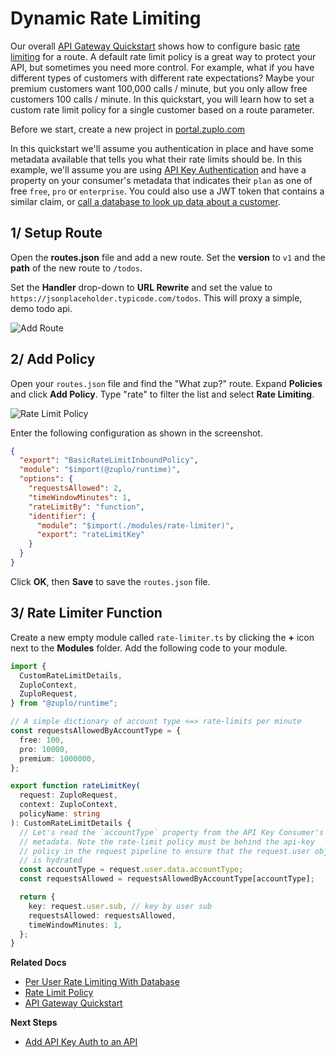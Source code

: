 # Dynamic Rate Limiting

Our overall [API Gateway Quickstart](./proxy-public-api.md) shows how to configure basic [rate limiting](../policies/rate-limit-inbound.md) for a route. A default rate limit policy is a great way to protect your API, but sometimes you need more control. For example, what if you have different types of customers with different rate expectations? Maybe your premium customers want 100,000 calls / minute, but you only allow free customers 100 calls / minute. In this quickstart, you will learn how to set a custom rate limit policy for a single customer based on a route parameter.

Before we start, create a new project in [portal.zuplo.com](https://portal.zuplo.com)

In this quickstart we'll assume you authentication in place and have some metadata available that tells you what their rate limits should be. In this example, we'll assume you are using [API Key Authentication](../quickstarts/add-api-key-auth.md) and have a property on your consumer's metadata that indicates their `plan` as one of free `free`, `pro` or `enterprise`. You could also use a JWT token that contains a similar claim, or [call a database to look up data about a customer](../examples/per-user-rate-limits-using-db).

## 1/ Setup Route

Open the **routes.json** file and add a new route. Set the **version** to `v1` and the **path** of the new route to
`/todos`.

Set the **Handler** drop-down to **URL Rewrite** and set the value to `https://jsonplaceholder.typicode.com/todos`. This will proxy a simple, demo todo api.

![Add Route](./add-route.png)

## 2/ Add Policy

Open your `routes.json` file and find the "What zup?" route. Expand **Policies** and click **Add Policy**. Type "rate" to filter the list and select **Rate Limiting**.

![Rate Limit Policy](../../static/media/quickstarts/per-customer-rate-limits/rate-limit-policy.png)

Enter the following configuration as shown in the screenshot.

```json
{
  "export": "BasicRateLimitInboundPolicy",
  "module": "$import(@zuplo/runtime)",
  "options": {
    "requestsAllowed": 2,
    "timeWindowMinutes": 1,
    "rateLimitBy": "function",
    "identifier": {
      "module": "$import(./modules/rate-limiter)",
      "export": "rateLimitKey"
    }
  }
}
```

Click **OK**, then **Save** to save the `routes.json` file.

## 3/ Rate Limiter Function

Create a new empty module called `rate-limiter.ts` by clicking the **+** icon next to the **Modules** folder. Add the following code to your module.

```ts
import {
  CustomRateLimitDetails,
  ZuploContext,
  ZuploRequest,
} from "@zuplo/runtime";

// A simple dictionary of account type <=> rate-limits per minute
const requestsAllowedByAccountType = {
  free: 100,
  pro: 10000,
  premium: 1000000,
};

export function rateLimitKey(
  request: ZuploRequest,
  context: ZuploContext,
  policyName: string
): CustomRateLimitDetails {
  // Let's read the `accountType` property from the API Key Consumer's
  // metadata. Note the rate-limit policy must be behind the api-key
  // policy in the request pipeline to ensure that the request.user object
  // is hydrated
  const accountType = request.user.data.accountType;
  const requestsAllowed = requestsAllowedByAccountType[accountType];

  return {
    key: request.user.sub, // key by user sub
    requestsAllowed: requestsAllowed,
    timeWindowMinutes: 1,
  };
}
```

**Related Docs**

- [Per User Rate Limiting With Database](../examples/per-user-rate-limits-using-db)
- [Rate Limit Policy](../policies/rate-limit-inbound.md)
- [API Gateway Quickstart](../quickstarts/proxy-public-api.md)

**Next Steps**

- [Add API Key Auth to an API](../quickstarts/add-api-key-auth.md)
